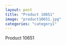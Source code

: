 ```yaml
---
layout: post
title: "Product 10651"
image: "product10651.jpg"
categories: "category1"
---
```

Product 10651
